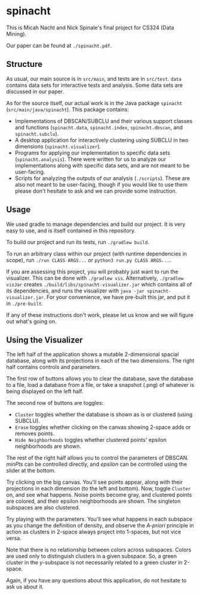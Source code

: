 # spinacht

This is Micah Nacht and Nick Spinale's final project for CS324 (Data Mining).

Our paper can be found at `./spinacht.pdf`.

## Structure

As usual, our main source is in `src/main`, and tests are in `src/test`.
`data` contains data sets for interactive tests and analysis.
Some data sets are discussed in our paper.

As for the source itself, our actual work is in the Java package `spinacht` (`src/main/java/spinacht`).
This package contains:

*   Implementations of DBSCAN/SUBCLU and their various support classes and
    functions (`spinacht.data`, `spinacht.index`, `spinacht.dbscan`, and `spinacht.subclu`).
*   A desktop application for interactively clustering using SUBCLU in two dimensions (`spinacht.visualizer`).
*   Programs for applying our implementation to specific data sets (`spinacht.analysis`).
    There were written for us to analyze our implementations along with specific data sets, and are not meant to be user-facing.
*   Scripts for analyzing the outputs of our analysis (`./scripts`). These are also not meant to be user-facing, though if you would like to use them please don't hesitate to ask and we can provide some instruction.  

## Usage

We used gradle to manage dependencies and build our project.
It is very easy to use, and is itself contained in this repository.

To build our project and run its tests, run `./gradlew build`.

To run an arbitrary class within our project (with runtime dependencies in scope), run `./run CLASS ARGS...` or `python3 run.py CLASS ARGS...`.

If you are assessing this project, you will probably just want to run the visualizer.
This can be done with `./gradlew vis`.
Alternatively, `./gradlew visJar` creates `./build/libs/spinacht-visualizer.jar` which contains all of its dependencies, and runs the visualizer with `java -jar spinacht-visualizer.jar`.
For your convenience, we have pre-built this jar, and put it in `./pre-built`.

If any of these instructions don't work, please let us know and we will figure out what's going on.

## Using the Visualizer

The left half of the application shows a mutable 2-dimensional spacial database, along with its projections in each of the two dimensions.
The right half contains controls and parameters.

The first row of buttons allows you to clear the database, save the database to a file, load a database from a file, or take a snapshot (.png) of whatever is being displayed on the left half.

The second row of buttons are toggles:

*   `Cluster` toggles whether the database is shown as is or clustered (using SUBCLU).
*   `Erase` toggles whether clicking on the canvas showing 2-space adds or removes points.
*   `Hide Neighborhoods` toggles whether clustered points' epsilon neighborhoods are shown.

The rest of the right half allows you to control the parameters of DBSCAN.
*minPts* can be controlled directly, and *epsilon* can be controlled using the slider at the bottom.

Try clicking on the big canvas.
You'll see points appear, along with their projections in each dimension (to the left and bottom).
Now, toggle `Cluster` on, and see what happens.
Noise points become gray, and clustered points are colored, and their epsilon neighborhoods are shown.
The singleton subspaces are also clustered.

Try playing with the parameters.
You'll see what happens in each subspace as you change the definition of density, and observe the *A-priori* principle in action as clusters in 2-space always project into 1-spaces, but not vice versa.

Note that there is no relationship between colors across subspaces.
Colors are used only to distinguish clusters in a given subspace.
So, a green cluster in the *y*-subspace is not necessarily related to a green cluster in 2-space.

Again, if you have any questions about this application, do not hesitate to ask us about it.
